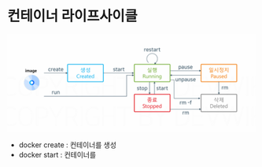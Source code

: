# 컨테이너 라이프사이클
![라이프사이클 이미지](<./images/컨테이너_라이프사이클.png>)
- docker create : 컨테이너를 생성
- docker start : 컨테이너를 
